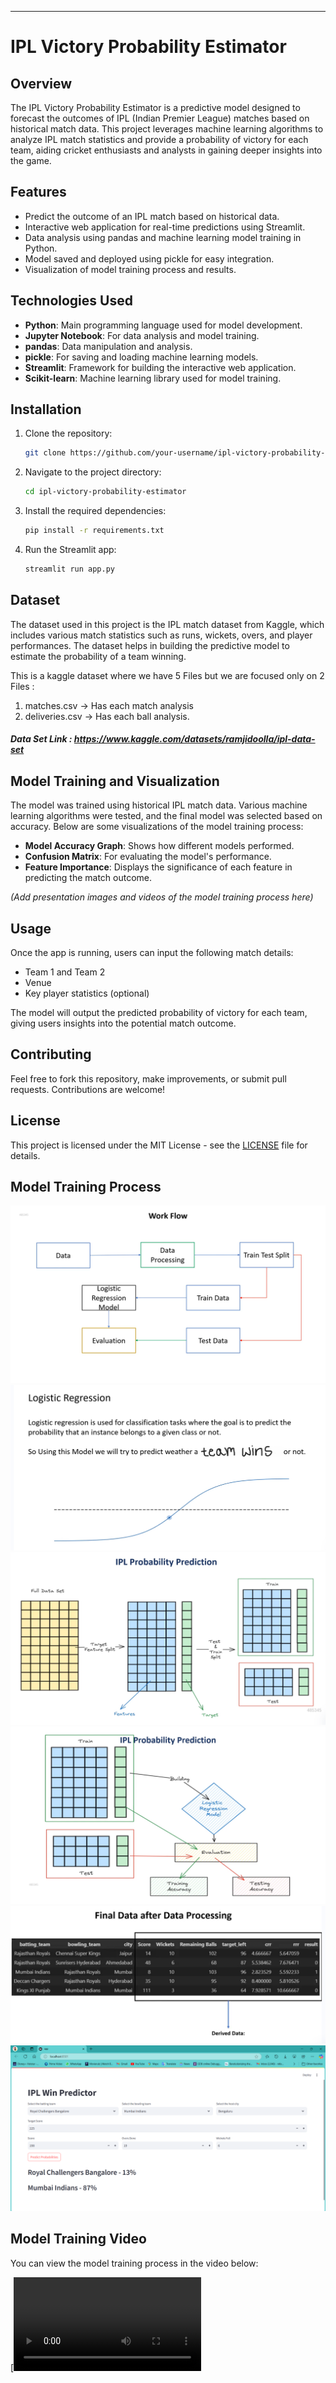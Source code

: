 ---

# IPL Victory Probability Estimator

## Overview

The IPL Victory Probability Estimator is a predictive model designed to forecast the outcomes of IPL (Indian Premier League) matches based on historical match data. This project leverages machine learning algorithms to analyze IPL match statistics and provide a probability of victory for each team, aiding cricket enthusiasts and analysts in gaining deeper insights into the game.

## Features

- Predict the outcome of an IPL match based on historical data.
- Interactive web application for real-time predictions using Streamlit.
- Data analysis using pandas and machine learning model training in Python.
- Model saved and deployed using pickle for easy integration.
- Visualization of model training process and results.

## Technologies Used

- **Python**: Main programming language used for model development.
- **Jupyter Notebook**: For data analysis and model training.
- **pandas**: Data manipulation and analysis.
- **pickle**: For saving and loading machine learning models.
- **Streamlit**: Framework for building the interactive web application.
- **Scikit-learn**: Machine learning library used for model training.

## Installation

1. Clone the repository:

   ```bash
   git clone https://github.com/your-username/ipl-victory-probability-estimator.git
   ```

2. Navigate to the project directory:

   ```bash
   cd ipl-victory-probability-estimator
   ```

3. Install the required dependencies:

   ```bash
   pip install -r requirements.txt
   ```

4. Run the Streamlit app:
   ```bash
   streamlit run app.py
   ```

## Dataset

The dataset used in this project is the IPL match dataset from Kaggle, which includes various match statistics such as runs, wickets, overs, and player performances. The dataset helps in building the predictive model to estimate the probability of a team winning.

This is a kaggle dataset where we have 5 Files but we are focused only on 2 Files : 
1. matches.csv $\rightarrow$ Has each match analysis
2. deliveries.csv $\rightarrow$ Has each ball analysis.

##### Data Set Link : https://www.kaggle.com/datasets/ramjidoolla/ipl-data-set 

## Model Training and Visualization

The model was trained using historical IPL match data. Various machine learning algorithms were tested, and the final model was selected based on accuracy. Below are some visualizations of the model training process:

- **Model Accuracy Graph**: Shows how different models performed.
- **Confusion Matrix**: For evaluating the model's performance.
- **Feature Importance**: Displays the significance of each feature in predicting the match outcome.

_(Add presentation images and videos of the model training process here)_

## Usage

Once the app is running, users can input the following match details:

- Team 1 and Team 2
- Venue
- Key player statistics (optional)

The model will output the predicted probability of victory for each team, giving users insights into the potential match outcome.

## Contributing

Feel free to fork this repository, make improvements, or submit pull requests. Contributions are welcome!

## License

This project is licensed under the MIT License - see the [LICENSE](LICENSE) file for details.

## Model Training Process

![Model Training Process](images/workflow.png)
![Logistic Regression Model](images/Logistic_regression.png)
![Probability Prediction](images/Probability_prediction.png)
![Prediction 2](images/probab_pred2.png)
![Final Data After Preprocessing](images/Final_data_after_preprocess.png)
![Model Output](images/output.png)

## Model Training Video

You can view the model training process in the video below:

[![Model Training Process](images/IPL_Victory_Probability_Estimator.mp4)

```

